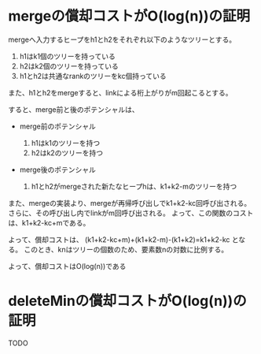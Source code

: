 # mergeの償却コストがO(log(n))の証明

mergeへ入力するヒープをh1とh2をそれぞれ以下のようなツリーとする。

1. h1はk1個のツリーを持っている
2. h2はk2個のツリーを持っている
3. h1とh2は共通なrankのツリーをkc個持っている

また、h1とh2をmergeすると、linkによる桁上がりがm回起こるとする。

すると、merge前と後のポテンシャルは、

- merge前のポテンシャル
  1. h1はk1のツリーを持つ
  2. h2はk2のツリーを持つ

- merge後のポテンシャル
  1. h1とh2がmergeされた新たなヒープhは、k1+k2-mのツリーを持つ

また、mergeの実装より、mergeが再帰呼び出しでk1+k2-kc回呼び出される。
さらに、その呼び出し内でlinkがm回呼び出される。
よって、この関数のコストは、k1+k2-kc+mである。

よって、償却コストは、
(k1+k2-kc+m)+(k1+k2-m)-(k1+k2)=k1+k2-kc
となる。
このとき、knはツリーの個数のため、要素数nの対数に比例する。

よって、償却コストはO(log(n))である

# deleteMinの償却コストがO(log(n))の証明

TODO
